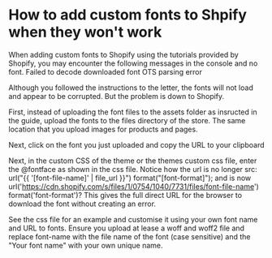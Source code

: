 # How to add custom fonts to Shpify when they won't work
When adding custom fonts to Shopify using the tutorials provided by Shopify, you may encounter the following messages in the console and no font.
Failed to decode downloaded font
OTS parsing error

Although you followed the instructions to the letter, the fonts will not load and appear to be corrupted. But the problem is down to Shopify.

First, instead of uploading the font files to the assets folder as insructed in the guide, upload the fonts to the files directory of the store. The same location that you upload images for products and pages.

Next, click on the font you just uploaded and copy the URL to your clipboard

Next, in the custom CSS of the theme or the themes custom css file, enter the @fontface as shown in the css file. Notice how the url is no longer src: url("{{ '[font-file-name]' | file_url }}") format("[font-format]"); and is now url('https://cdn.shopify.com/s/files/1/0754/1040/7731/files/font-file-name') format('font-format')? This gives the full direct URL for the browser to download the font without creating an error.

See the css file for an example and customise it using your own font name and URL to fonts. Ensure you upload at lease a woff and woff2 file and replace font-name with the file name of the font (case sensitive) and the "Your font name" with your own unique name.



